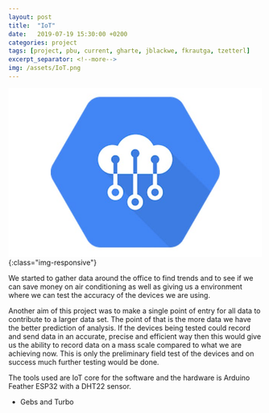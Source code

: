 ```yaml
---
layout: post
title:  "IoT"
date:   2019-07-19 15:30:00 +0200
categories: project
tags: [project, pbu, current, gharte, jblackwe, fkrautga, tzetterl]
excerpt_separator: <!--more-->
img: /assets/IoT.png
---
```

![Internet of Things](/assets/IoT.png){:class="img-responsive"}

We started to gather data around the office to find trends and to see if we can save money on air conditioning as well as giving us a environment where we can test the accuracy of the devices we are using. 

Another aim of this project was to make a single point of entry for all data to contribute to a larger data set. The point of that is the more data we have the better prediction of analysis. If the devices being tested could record and send data in an accurate, precise and efficient way then this would give us the ability to record data on a mass scale compared to what we are achieving now. This is only the preliminary field test of the devices and on success much further testing would be done.

The tools used are IoT core for the software and the hardware is Arduino Feather ESP32 with a DHT22 sensor.

- Gebs and Turbo




